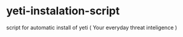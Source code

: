 # yeti-instalation-script
script for automatic install of yeti ( Your everyday threat inteligence )
